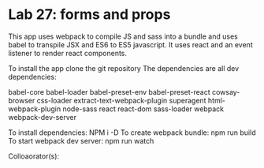 # Lab 27: forms and props

This app uses webpack to compile JS and sass into a bundle and uses babel to transpile JSX and ES6 to ES5 javascript. It uses react and an event listener to render react components.

To install the app clone the git repository
The dependencies are all dev dependencies:

babel-core
babel-loader
babel-preset-env
babel-preset-react
cowsay-browser
css-loader
extract-text-webpack-plugin
superagent
html-webpack-plugin
node-sass
react
react-dom
sass-loader
webpack
webpack-dev-server

To install dependencies: NPM i -D
To create webpack bundle: npm run build
To start webpack dev server: npm run watch

Colloaorator(s):
